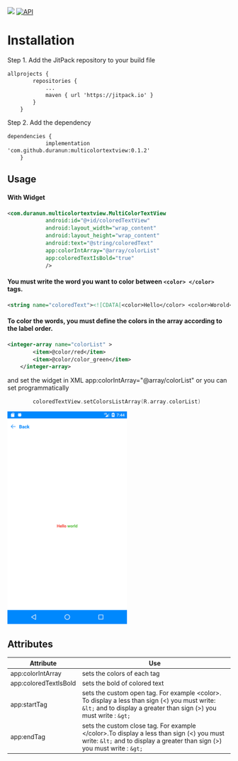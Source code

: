 [![](https://jitpack.io/v/duranun/multicolortextview.svg)](https://jitpack.io/#duranun/multicolortextview)
[![API](https://img.shields.io/badge/API-14%2B-brightgreen.svg?style=flat)](https://android-arsenal.com/api?level=14)
# Installation


Step 1. Add the JitPack repository to your build file

```
allprojects {
		repositories {
			...
			maven { url 'https://jitpack.io' }
		}
	}

```

Step 2. Add the dependency

```
dependencies {
	        implementation 'com.github.duranun:multicolortextview:0.1.2'
	}
```
## Usage

#### With Widget
```XML
<com.duranun.multicolortextview.MultiColorTextView
            android:id="@+id/coloredTextView"
            android:layout_width="wrap_content"
            android:layout_height="wrap_content"
            android:text="@string/coloredText"
            app:colorIntArray="@array/colorList"
            app:coloredTextIsBold="true"
            />
```

#### You must write the word you want to color between ```<color> </color>``` tags.

```XML
<string name="coloredText"><![CDATA[<color>Hello</color> <color>Worold</color>]]></string>
```

#### To color the words, you must define the colors in the array according to the label order.

```XML
<integer-array name="colorList" >
        <item>@color/red</item>
        <item>@color/color_green</item>
    </integer-array>
```
and set the widget in XML  app:colorIntArray="@array/colorList" or you can set programmatically

```KOTLIN
        coloredTextView.setColorsListArray(R.array.colorList)
```
<img src="https://raw.githubusercontent.com/duranun/multicolortextview/master/sample1.png" width="270" height="480" /> &nbsp;&nbsp;


## Attributes
| Attribute | Use |
| ----------| --- |
| app:colorIntArray | sets the colors of each <color> tag |
| app:coloredTextIsBold | sets the bold of colored text |
| app:startTag | sets the custom open tag.  For example &lt;color&gt;. To display a less than sign (<) you must write: ```&lt;``` and to display a greater than sign (>) you must write : ```&gt;``` |
| app:endTag | sets the custom close tag. For example &lt;/color&gt;.To display a less than sign (<) you must write: ```&lt;``` and to display a greater than sign (>) you must write : ```&gt;```  |
